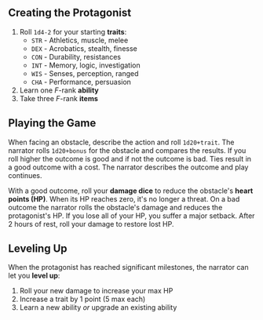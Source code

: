 ## Creating the Protagonist

1. Roll `1d4-2` for your starting **traits**:
    - `STR` - Athletics, muscle, melee
    - `DEX` - Acrobatics, stealth, finesse
    - `CON` - Durability, resistances
    - `INT` - Memory, logic, investigation
    - `WIS` - Senses, perception, ranged
    - `CHA` - Performance, persuasion
2. Learn one *F*-rank **ability**
3. Take three *F*-rank **items**

## Playing the Game
When facing an obstacle, describe the action and roll `1d20+trait`. The narrator rolls `1d20+bonus` for the obstacle and compares the results. If you roll higher the outcome is good and if not the outcome is bad. Ties result in a good outcome with a cost. The narrator describes the outcome and play continues.

With a good outcome, roll your **damage dice** to reduce the obstacle's **heart points (HP)**. When its HP reaches zero, it's no longer a threat. On a bad outcome the narrator rolls the obstacle's damage and reduces the protagonist's HP. If you lose all of your HP, you suffer a major setback. After 2 hours of rest, roll your damage to restore lost HP.

## Leveling Up
When the protagonist has reached significant milestones, the narrator can let you **level up**:

1. Roll your new damage to increase your max HP
2. Increase a trait by 1 point (5 max each)
3. Learn a new ability *or* upgrade an existing ability

&nbsp;

&nbsp;

